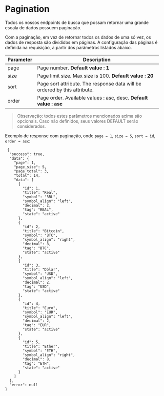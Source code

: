 # Pagination

Todos os nossos endpoints de busca que possam retornar uma grande escala de dados possuem paginação.

Com a paginação, em vez de retornar todos os dados de uma só vez, os dados de resposta são divididos em páginas. A configuração das páginas é definida na requisição, a partir dos parâmetros listados abaixo.

| Parameter       | Description                            |
| --------------- | -------------------------------------- |
| page  | Page number. **Default value : 1** |
| size  | Page limit size. Max size is 100. **Default value : 20** |
| sort  | Page sort attribute. The response data will be ordered by this attribute. |
| order | Page order. Available values : asc, desc. **Default value : asc**  |

> Observação: todos estes parâmetros mencionados acima são opcionais. Caso não definidos, seus valores DEFAULT serão considerados.

Exemplo de response com paginação, onde `page = 1`, `size = 5`, `sort = id`, `order = asc`:  

```
 {
  "success": true,
  "data": {
    "page": 1,
    "page_size": 5,
    "page_total": 3,
    "total": 14,
    "data": [
      {
        "id": 1,
        "title": "Real",
        "symbol": "BRL",
        "symbol_align": "left",
        "decimal": 2,
        "tag": "REAL",
        "state": "active"
      },
      {
        "id": 2,
        "title": "Bitcoin",
        "symbol": "BTC",
        "symbol_align": "right",
        "decimal": 8,
        "tag": "BTC",
        "state": "active"
      },
      {
        "id": 3,
        "title": "Dólar",
        "symbol": "USD",
        "symbol_align": "left",
        "decimal": 2,
        "tag": "USD",
        "state": "active"
      },
      {
        "id": 4,
        "title": "Euro",
        "symbol": "EUR",
        "symbol_align": "left",
        "decimal": 2,
        "tag": "EUR",
        "state": "active"
      },
      {
        "id": 5,
        "title": "Ether",
        "symbol": "ETH",
        "symbol_align": "right",
        "decimal": 8,
        "tag": "ETH",
        "state": "active"
      }
    ]
  },
  "error": null
}
```

